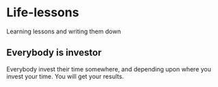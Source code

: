 # Life-lessons
Learning lessons and writing them down

## Everybody is investor
Everybody invest their time somewhere, and depending upon where you invest your time. You will get your results.
